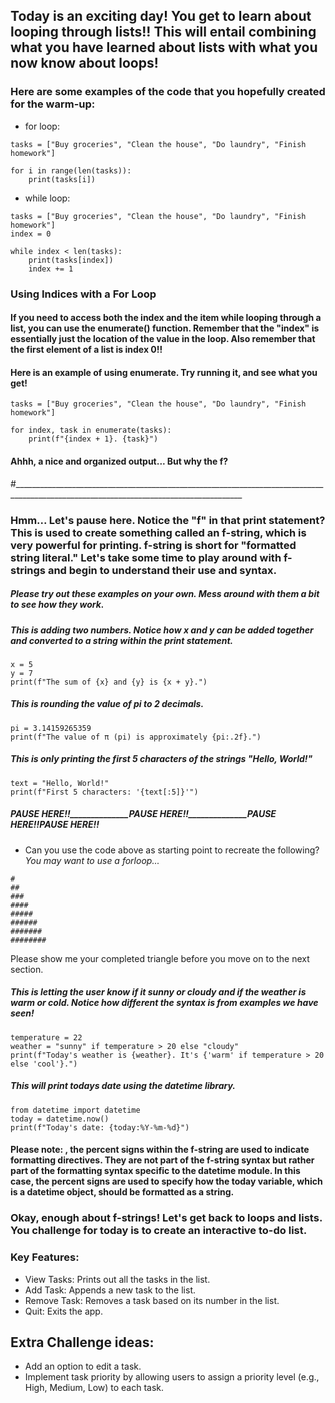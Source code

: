 ## Today is an exciting day! You get to learn about looping through lists!! This will entail combining what you have learned about lists with what you now know about loops!

### Here are some examples of the code that you hopefully created for the warm-up: 
* for loop:
```
tasks = ["Buy groceries", "Clean the house", "Do laundry", "Finish homework"]

for i in range(len(tasks)):
    print(tasks[i])
```
* while loop:
```
tasks = ["Buy groceries", "Clean the house", "Do laundry", "Finish homework"]
index = 0

while index < len(tasks):
    print(tasks[index])
    index += 1
```
### Using Indices with a For Loop
#### If you need to access both the index and the item while looping through a list, you can use the enumerate() function. Remember that the "index" is essentially just the location of the value in the loop. Also remember that the first element of a list is index 0!!

#### Here is an example of using enumerate. Try running it, and see what you get! 
```
tasks = ["Buy groceries", "Clean the house", "Do laundry", "Finish homework"]

for index, task in enumerate(tasks):
    print(f"{index + 1}. {task}")
```
#### Ahhh, a nice and organized output... But why the f?

#_______________________________________________________________________________________________________________________________________
### Hmm... Let's pause here. Notice the "f" in that print statement? This is used to create something called an f-string, which is very powerful for printing. f-string is short for "formatted string literal." Let's take some time to play around with f-strings and begin to understand their use and syntax. 

##### Please try out these examples on your own. Mess around with them a bit to see how they work.
##### This is adding two numbers. Notice how x and y can be added together and converted to a string within the print statement.
```
x = 5
y = 7
print(f"The sum of {x} and {y} is {x + y}.")
```


##### This is rounding the value of pi to 2 decimals. 
```
pi = 3.14159265359
print(f"The value of π (pi) is approximately {pi:.2f}.")
```
##### This is only printing the first 5 characters of the strings "Hello, World!"
```
text = "Hello, World!"
print(f"First 5 characters: '{text[:5]}'")
```
##### PAUSE HERE!!______________PAUSE HERE!!______________PAUSE HERE!!______________PAUSE HERE!!______________
* Can you use the code above as starting point to recreate the following? *You may want to use a forloop...*
```
#
##
###
####
#####
######
#######
########
```
Please show me your completed triangle before you move on to the next section.


##### This is letting the user know if it sunny or cloudy and if the weather is warm or cold. Notice how different the syntax is from examples we have seen!
```
temperature = 22
weather = "sunny" if temperature > 20 else "cloudy"
print(f"Today's weather is {weather}. It's {'warm' if temperature > 20 else 'cool'}.")
```
##### This will print todays date using the datetime library. 
```
from datetime import datetime
today = datetime.now()
print(f"Today's date: {today:%Y-%m-%d}")
```
#### Please note: , the percent signs within the f-string are used to indicate formatting directives. They are not part of the f-string syntax but rather part of the formatting syntax specific to the datetime module. In this case, the percent signs are used to specify how the today variable, which is a datetime object, should be formatted as a string.

### Okay, enough about f-strings! Let's get back to loops and lists. You challenge for today is to create an interactive to-do list. 
### Key Features:
* View Tasks: Prints out all the tasks in the list.
* Add Task: Appends a new task to the list.
* Remove Task: Removes a task based on its number in the list.
* Quit: Exits the app.
  
## Extra Challenge ideas:
* Add an option to edit a task.
* Implement task priority by allowing users to assign a priority level (e.g., High, Medium, Low) to each task.






